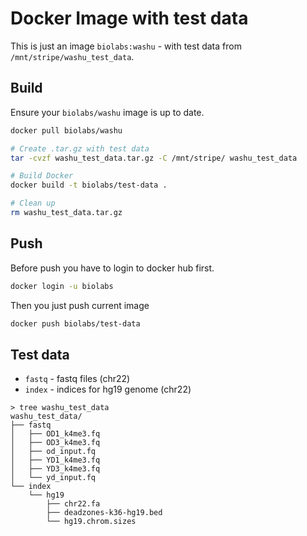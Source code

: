 Docker Image with test data
===========================

This is just an image `biolabs:washu` - with test data from `/mnt/stripe/washu_test_data`.

Build
-----
Ensure your `biolabs/washu` image is up to date.
```bash
docker pull biolabs/washu
```

```bash
# Create .tar.gz with test data
tar -cvzf washu_test_data.tar.gz -C /mnt/stripe/ washu_test_data

# Build Docker
docker build -t biolabs/test-data .

# Clean up
rm washu_test_data.tar.gz
```

Push
----
Before push you have to login to docker hub first.
```bash
docker login -u biolabs
```

Then you just push current image 
```bash
docker push biolabs/test-data
```

Test data
---------
* `fastq` - fastq files (chr22)
* `index` - indices for hg19 genome (chr22)
```
> tree washu_test_data
washu_test_data/
├── fastq
│   ├── OD1_k4me3.fq
│   ├── OD3_k4me3.fq
│   ├── od_input.fq
│   ├── YD1_k4me3.fq
│   ├── YD3_k4me3.fq
│   └── yd_input.fq
└── index
    └── hg19
        ├── chr22.fa
        ├── deadzones-k36-hg19.bed
        └── hg19.chrom.sizes
```